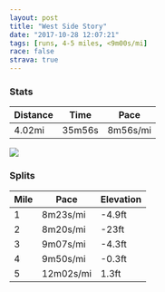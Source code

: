 ```yaml
---
layout: post
title: "West Side Story"
date: "2017-10-28 12:07:21"
tags: [runs, 4-5 miles, <9m00s/mi]
race: false
strava: true
---
```


### Stats

| Distance | Time | Pace |
|----------|------|------|
|4.02mi|35m56s|8m56s/mi|

<img src='https://maps.googleapis.com/maps/api/staticmap?maptype=roadmap&path=enc:}yrwFvkqbMa@zC_BU{JmIgNx`@{FfYgDbEgB|GdEpFaJ`Z}@|FfAhByCdFk@~IfDvCh@xDrQ|EpSSfPnD|IaA~|@hJrFdBDtCtAkBej@kI&key=AIzaSyC1MId7bFpkLXNAaYhBSTb8jLyiSqzbDtM&size=800x800&markers=color:yellow|label:S|40.73391,-73.98604&markers=color:green|label:F|40.726719999999986,-74.01142999999998'>

### Splits

| Mile | Pace | Elevation |
|------|------|-----------|
|1|8m23s/mi|-4.9ft|
|2|8m20s/mi|-23ft|
|3|9m07s/mi|-4.3ft|
|4|9m50s/mi|-0.3ft|
|5|12m02s/mi|1.3ft|
